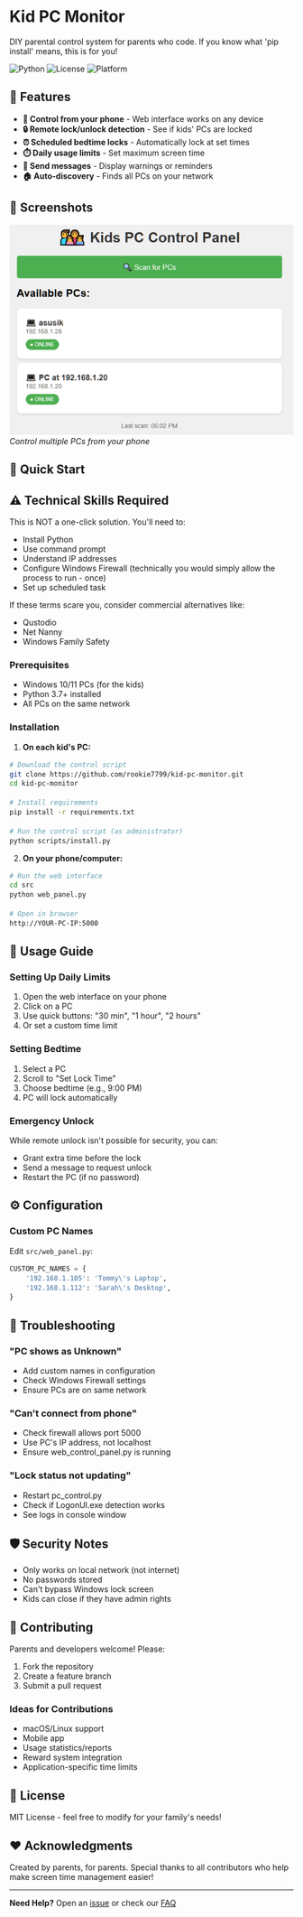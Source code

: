 # Kid PC Monitor

DIY parental control system for parents who code. If you know what 'pip install' means, this is for you!

![Python](https://img.shields.io/badge/python-3.7+-blue.svg)
![License](https://img.shields.io/badge/license-MIT-green.svg)
![Platform](https://img.shields.io/badge/platform-Windows-lightgrey.svg)

## 🎯 Features

- **📱 Control from your phone** - Web interface works on any device
- **🔒 Remote lock/unlock detection** - See if kids' PCs are locked
- **⏰ Scheduled bedtime locks** - Automatically lock at set times
- **⏱️ Daily usage limits** - Set maximum screen time
- **💬 Send messages** - Display warnings or reminders
- **🏠 Auto-discovery** - Finds all PCs on your network

## 📸 Screenshots

![Web Interface](screenshots/screenshot_1.png)
*Control multiple PCs from your phone*

## 🚀 Quick Start

## ⚠️ Technical Skills Required

This is NOT a one-click solution. You'll need to:
- Install Python
- Use command prompt
- Understand IP addresses  
- Configure Windows Firewall (technically you would simply allow the process to run - once)
- Set up scheduled task

If these terms scare you, consider commercial alternatives like:
- Qustodio
- Net Nanny
- Windows Family Safety

### Prerequisites
- Windows 10/11 PCs (for the kids)
- Python 3.7+ installed
- All PCs on the same network

### Installation

1. **On each kid's PC:**
```bash
# Download the control script
git clone https://github.com/rookie7799/kid-pc-monitor.git
cd kid-pc-monitor

# Install requirements
pip install -r requirements.txt

# Run the control script (as administrator)
python scripts/install.py
```

2. **On your phone/computer:**
```bash
# Run the web interface
cd src
python web_panel.py

# Open in browser
http://YOUR-PC-IP:5000
```

## 📖 Usage Guide

### Setting Up Daily Limits
1. Open the web interface on your phone
2. Click on a PC
3. Use quick buttons: "30 min", "1 hour", "2 hours"
4. Or set a custom time limit

### Setting Bedtime
1. Select a PC
2. Scroll to "Set Lock Time"
3. Choose bedtime (e.g., 9:00 PM)
4. PC will lock automatically

### Emergency Unlock
While remote unlock isn't possible for security, you can:
- Grant extra time before the lock
- Send a message to request unlock
- Restart the PC (if no password)

## ⚙️ Configuration

### Custom PC Names
Edit `src/web_panel.py`:
```python
CUSTOM_PC_NAMES = {
    '192.168.1.105': 'Tommy\'s Laptop',
    '192.168.1.112': 'Sarah\'s Desktop',
}
```


## 🔧 Troubleshooting

### "PC shows as Unknown"
- Add custom names in configuration
- Check Windows Firewall settings
- Ensure PCs are on same network

### "Can't connect from phone"
- Check firewall allows port 5000
- Use PC's IP address, not localhost
- Ensure web_control_panel.py is running

### "Lock status not updating"
- Restart pc_control.py
- Check if LogonUI.exe detection works
- See logs in console window

## 🛡️ Security Notes

- Only works on local network (not internet)
- No passwords stored
- Can't bypass Windows lock screen
- Kids can close if they have admin rights

## 🤝 Contributing

Parents and developers welcome! Please:
1. Fork the repository
2. Create a feature branch
3. Submit a pull request

### Ideas for Contributions
- macOS/Linux support
- Mobile app
- Usage statistics/reports
- Reward system integration
- Application-specific time limits

## 📄 License

MIT License - feel free to modify for your family's needs!

## ❤️ Acknowledgments

Created by parents, for parents. Special thanks to all contributors who help make screen time management easier!

---

**Need Help?** Open an [issue](https://github.com/rookie7799/kid-pc-monitor/issues) or check our [FAQ](docs/FAQ.md)
